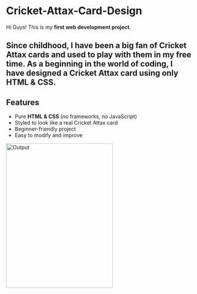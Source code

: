 # Cricket-Attax-Card-Design

Hi Guys!
This is my **first web development project**.

Since childhood, I have been a big fan of **Cricket Attax cards** and used to play with them in my free time.
As a beginning in the world of coding, I have designed a **Cricket Attax card using only HTML & CSS**.
---
##  Features
- Pure **HTML & CSS** (no frameworks, no JavaScript)
- Styled to look like a real Cricket Attax card
- Beginner-friendly project
- Easy to modify and improve

<img width="290" height="393" alt="Output" src="https://github.com/user-attachments/assets/c50b0ebd-8d58-4fa3-8b31-1cf094e6db59" />
